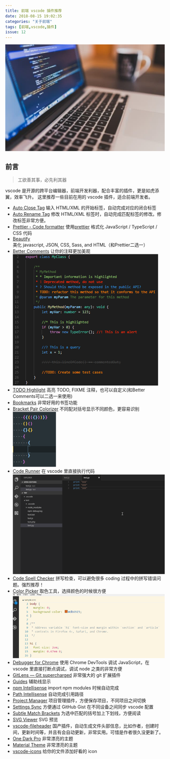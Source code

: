 ```yaml
---
title: 前端 vscode 插件推荐
date: 2018-08-15 19:02:35
categories: "关于前端"
tags: [前端,vscode,插件]
issue: 12
---
```

![images](/images/extensions-for-vsc/coding.jpg)
## 前言
> 工欲善其事，必先利其器

vscode 是开源的跨平台编辑器，前端开发利器，配合丰富的插件，更是如虎添翼，效率飞升。
这里推荐一些目前在用的 vscode 插件，适合前端开发者。

<!-- more -->

* [Auto Close Tag](https://marketplace.visualstudio.com/items?itemName=formulahendry.auto-close-tag)
 输入 HTML/XML 的开始标签，自动完成对应的闭合标签
* [Auto Rename Tag](https://marketplace.visualstudio.com/items?itemName=formulahendry.auto-rename-tag)
 修改 HTML/XML 标签时，自动完成匹配标签的修改。修改标签非常方便。
* [Prettier - Code formatter](https://marketplace.visualstudio.com/items?itemName=esbenp.prettier-vscode)
 使用[prettier](https://github.com/prettier/prettier) 格式化 JavaScript / TypeScript / CSS 代码
* [Beautify](https://marketplace.visualstudio.com/items?itemName=HookyQR.beautify)
 美化 javascript, JSON, CSS, Sass, and HTML（和Prettier二选一）
* [Better Comments](https://marketplace.visualstudio.com/items?itemName=aaron-bond.better-comments)
 让你的注释更加美观
 ![images](/images/extensions-for-vsc/better-comments.png)
* [TODO Highlight](https://marketplace.visualstudio.com/items?itemName=wayou.vscode-todo-highlight)
 高亮 TODO, FIXME 注释，也可以自定义(和Better Comments可以二选一来使用)
* [Bookmarks](https://marketplace.visualstudio.com/items?itemName=alefragnani.Bookmarks)
 非常好用的书签功能
* [Bracket Pair Colorizer](https://marketplace.visualstudio.com/items?itemName=CoenraadS.bracket-pair-colorizer)
 不同配对括号显示不同颜色，更容易识别
 ![images](/images/extensions-for-vsc/bracket-pair-colorizer.png)
* [Code Runner](https://marketplace.visualstudio.com/items?itemName=formulahendry.code-runner)
 在 vscode 里直接执行代码
 ![images](/images/extensions-for-vsc/code-runner.gif)
* [Code Spell Checker](https://marketplace.visualstudio.com/items?itemName=streetsidesoftware.code-spell-checker)
 拼写检查，可以避免很多 coding 过程中的拼写错误问题。强烈推荐！
* [Color Picker](https://marketplace.visualstudio.com/items?itemName=anseki.vscode-color)
 取色工具，选择颜色的时候很方便
 ![images](/images/extensions-for-vsc/color-picker.gif)
* [Debugger for Chrome](https://marketplace.visualstudio.com/items?itemName=msjsdiag.debugger-for-chrome)
 使用 Chrome DevTools 调试 JavaScript，在 vscode 里直接打断点调试，调试 node 之类的非常方便
* [GitLens — Git supercharged](https://marketplace.visualstudio.com/items?itemName=eamodio.gitlens)
 非常强大的 git 扩展插件
* [Guides](https://marketplace.visualstudio.com/items?itemName=spywhere.guides)
 辅助线显示
* [npm Intellisense](https://marketplace.visualstudio.com/items?itemName=christian-kohler.npm-intellisense)
 import npm modules 时候自动完成
* [Path Intellisense](https://marketplace.visualstudio.com/items?itemName=christian-kohler.path-intellisense)
 自动完成引用路径
* [Project Manager](https://marketplace.visualstudio.com/items?itemName=alefragnani.project-manager)
 项目管理插件，方便保存项目，不同项目之间切换
* [Settings Sync](https://marketplace.visualstudio.com/items?itemName=Shan.code-settings-sync)
 方便通过 GitHub Gist 在不同设备之间同步 vscode 配置
* [Subtle Match Brackets](https://marketplace.visualstudio.com/items?itemName=rafamel.subtle-brackets)
 为选中匹配的括号加上下划线，方便阅读
* [SVG Viewer](https://marketplace.visualstudio.com/items?itemName=cssho.vscode-svgviewer)
 SVG 预览
* [vscode-fileheader](https://marketplace.visualstudio.com/items?itemName=mikey.vscode-fileheader)
 国产插件，自动生成文件头部信息，比如作者，创建时间，更新时间等，并且有会自动更新，非常实用。可惜是作者很久没更新了。
* [One Dark Pro](https://marketplace.visualstudio.com/items?itemName=zhuangtongfa.Material-theme)
 非常漂亮的主题
* [Material Theme](https://marketplace.visualstudio.com/items?itemName=Equinusocio.vsc-material-theme)
 非常漂亮的主题
* [vscode-icons](https://marketplace.visualstudio.com/items?itemName=robertohuertasm.vscode-icons)
 给你的文件添加好看的 icon

 
